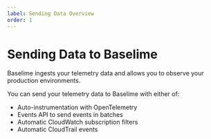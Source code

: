 ```yaml
---
label: Sending Data Overview
order: 1
---
```


# Sending Data to Baselime

Baselime ingests your telemetry data and allows you to observe your production environments.

You can send your telemetry data to Baselime with either of:
- Auto-instrumentation with OpenTelemetry
- Events API to send events in batches
- Automatic CloudWatch subscription filters
- Automatic CloudTrail events
